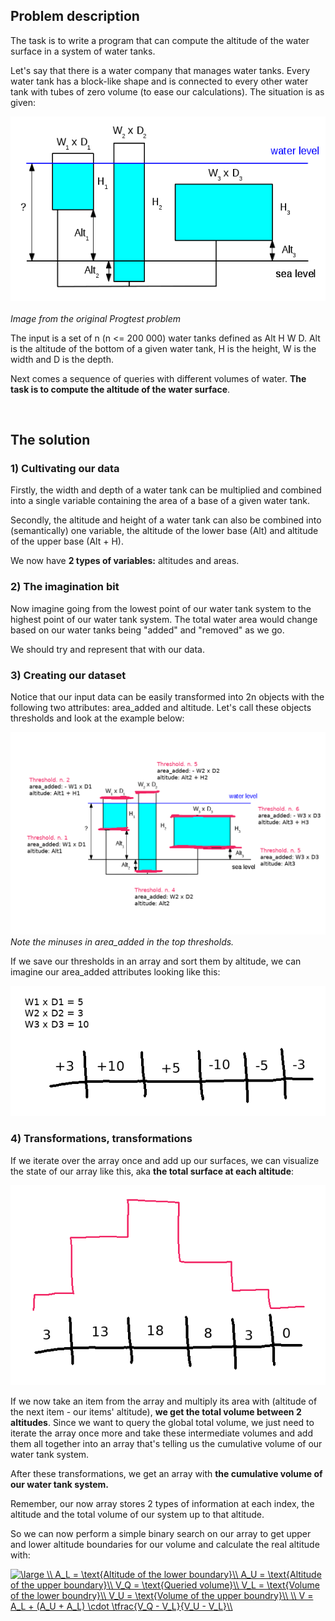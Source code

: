 ## Problem description
The task is to write a program that can compute the altitude of the water surface in a system of water tanks.

Let's say that there is a water company that manages water tanks. Every water tank has a block-like shape and is connected to every other water tank with tubes of zero volume (to ease our calculations). The situation is as given:

![Image from the original Progtest problem](https://raw.githubusercontent.com/JaroslavUrbann/blog/master/assets/images/water_tanks.png)
<br/><br/>
*Image from the original Progtest problem*

The input is a set of n (n <= 200 000) water tanks defined as Alt H W D. Alt is the altitude of the bottom of a given water tank, H is the height, W is the width and D is the depth.

Next comes a sequence of queries with different volumes of water. **The task is to compute the altitude of the water surface**.
<p>&nbsp;</p>

## The solution

### 1) Cultivating our data

Firstly, the width and depth of a water tank can be multiplied and combined into a single variable containing the area of a base of a given water tank.

Secondly, the altitude and height of a water tank can also be combined into (semantically) one variable, the altitude of the lower base (Alt) and altitude of the upper base (Alt + H).

We now have **2 types of variables:** altitudes and areas.

### 2) The imagination bit

Now imagine going from the lowest point of our water tank system to the highest point of our water tank system. The total water area would change based on our water tanks being "added" and "removed" as we go.

We should try and represent that with our data.

### 3) Creating our dataset

Notice that our input data can be easily transformed into 2n objects with the following two attributes: area_added and altitude. Let's call these objects thresholds and look at the example below:

![Visualizing Thresholds](https://raw.githubusercontent.com/JaroslavUrbann/blog/master/assets/images/thresholds.png)
*Note the minuses in area_added in the top thresholds.*


If we save our thresholds in an array and sort them by altitude, we can imagine our area_added attributes looking like this:

![Our array](https://raw.githubusercontent.com/JaroslavUrbann/blog/master/assets/images/arr1.png)

### 4) Transformations, transformations

If we iterate over the array once and add up our surfaces, we can visualize the state of our array like this, aka **the total surface at each altitude**:

![Our array after the first transformation](https://raw.githubusercontent.com/JaroslavUrbann/blog/master/assets/images/arr2.png)

If we now take an item from the array and multiply its area with (altitude of the next item - our items' altitude), **we get the total volume between 2 altitudes**. Since we want to query the global total volume, we just need to iterate the array once more and take these intermediate volumes and add them all together into an array that's telling us the cumulative volume of our water tank system.

After these transformations, we get an array with **the cumulative volume of our water tank system.**


Remember, our now array stores 2 types of information at each index, the altitude and the total volume of our system up to that altitude.

So we can now perform a simple binary search on our array to get upper and lower altitude boundaries for our volume and calculate the real altitude with:

<a href="https://www.codecogs.com/eqnedit.php?latex=\large&space;\\&space;A_L&space;=&space;\text{Altitude&space;of&space;the&space;lower&space;boundary}\\&space;A_U&space;=&space;\text{Altitude&space;of&space;the&space;upper&space;boundary}\\&space;V_Q&space;=&space;\text{Queried&space;volume}\\&space;V_L&space;=&space;\text{Volume&space;of&space;the&space;lower&space;boundry}\\&space;V_U&space;=&space;\text{Volume&space;of&space;the&space;upper&space;boundry}\\&space;\\&space;V&space;=&space;A_L&space;&plus;&space;(A_U&space;&plus;&space;A_L)&space;\cdot&space;\tfrac{V_Q&space;-&space;V_L}{V_U&space;-&space;V_L}\\" target="_blank"><img src="https://latex.codecogs.com/gif.latex?\large&space;\\&space;A_L&space;=&space;\text{Altitude&space;of&space;the&space;lower&space;boundary}\\&space;A_U&space;=&space;\text{Altitude&space;of&space;the&space;upper&space;boundary}\\&space;V_Q&space;=&space;\text{Queried&space;volume}\\&space;V_L&space;=&space;\text{Volume&space;of&space;the&space;lower&space;boundry}\\&space;V_U&space;=&space;\text{Volume&space;of&space;the&space;upper&space;boundry}\\&space;\\&space;V&space;=&space;A_L&space;&plus;&space;(A_U&space;&plus;&space;A_L)&space;\cdot&space;\tfrac{V_Q&space;-&space;V_L}{V_U&space;-&space;V_L}\\" title="\large \\ A_L = \text{Altitude of the lower boundary}\\ A_U = \text{Altitude of the upper boundary}\\ V_Q = \text{Queried volume}\\ V_L = \text{Volume of the lower boundry}\\ V_U = \text{Volume of the upper boundry}\\ \\ V = A_L + (A_U + A_L) \cdot \tfrac{V_Q - V_L}{V_U - V_L}\\" /></a>